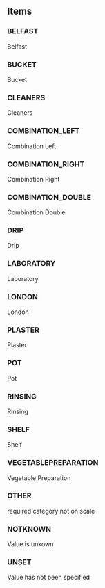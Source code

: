

<!-- end of short definition -->
## Items

### BELFAST
Belfast

### BUCKET
Bucket

### CLEANERS
Cleaners

### COMBINATION_LEFT
Combination Left

### COMBINATION_RIGHT
Combination Right

### COMBINATION_DOUBLE
Combination Double

### DRIP
Drip

### LABORATORY
Laboratory

### LONDON
London

### PLASTER
Plaster

### POT
Pot

### RINSING
Rinsing

### SHELF
Shelf

### VEGETABLEPREPARATION
Vegetable Preparation

### OTHER
required category not on scale

### NOTKNOWN
Value is unkown

### UNSET
Value has not been specified
